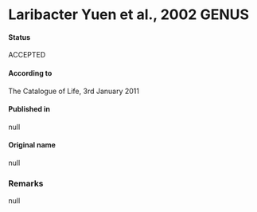 # Laribacter Yuen et al., 2002 GENUS

#### Status
ACCEPTED

#### According to
The Catalogue of Life, 3rd January 2011

#### Published in
null

#### Original name
null

### Remarks
null